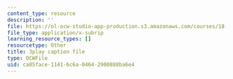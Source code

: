 ```yaml
---
content_type: resource
description: ''
file: https://ol-ocw-studio-app-production.s3.amazonaws.com/courses/18-03sc-differential-equations-fall-2011/ca05face11416c6a04642900888ba6e4_sZ2qulI6GEk.srt
file_type: application/x-subrip
learning_resource_types: []
resourcetype: Other
title: 3play caption file
type: OCWFile
uid: ca05face-1141-6c6a-0464-2900888ba6e4
---
```

